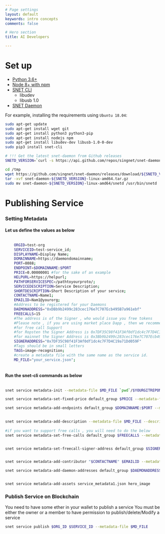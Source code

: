 ```yaml
---
# Page settings
layout: default
keywords: intro concepts
comments: false

# Hero section
title: AI Developers

---
```

# Set up

- [Python 3.6+](https://www.python.org/downloads/)
- [Node 8+ with npm](https://nodejs.org/en/download/)
- [SNET CLI](https://github.com/singnet/snet-cli/releases)
    - libudev
    - libusb 1.0
- [SNET Daemon](https://github.com/singnet/snet-daemon/releases)

For example, installing the requirements using `Ubuntu 18.04`:

```sh
sudo apt-get update
sudo apt-get install wget git
sudo apt-get install python3 python3-pip
sudo apt-get install nodejs npm
sudo apt-get install libudev-dev libusb-1.0-0-dev
sudo pip3 install snet-cli

# !!! Get the latest snet-daemon from Github releases
SNETD_VERSION=`curl -s https://api.github.com/repos/singnet/snet-daemon/releases/latest | grep -oP '"tag_name": "\K(.*)(?=")'`

cd /tmp
wget https://github.com/singnet/snet-daemon/releases/download/${SNETD_VERSION}/snet-daemon-${SNETD_VERSION}-linux-amd64.tar.gz
tar -xvf snet-daemon-${SNETD_VERSION}-linux-amd64.tar.gz
sudo mv snet-daemon-${SNETD_VERSION}-linux-amd64/snetd /usr/bin/snetd
```

# Publishing Service


### Setting Metadata

#### Let us define the values as below
```sh

    ORGID=test-org
    SERVICEID=test-service_id;
    DISPLAYNAME=Display Name;
    DOMAINNAME=https://daemondomainname;
    PORT=8088;
    ENDPOINT=$DOMAINNAME:$PORT  
    PRICE=0.00000001 #for the sake of an example
    HELPURL=https://helpurl;
    PATHFORSERVICESPEC=/pathtoyourproto/;
    SERVICEDESCRIPTION=Service Description;
    SHORTDESCRIPTION=Short Description of your service;
    CONTACTNAME=Name1;
    EMAILID=Nam1@yourorg;
    #Address to be registered for your Daemons
    DAEMONADDRESS="0xDBb9b2499c283cec176e7C707Ecb495B7a961ebf"
    FREECALLS=15
    #The address is of the Signer , who would issue you free tokens
    #Please note , if you are using market place Dapp , then we recommend to set the below
    #for free call Support 
    #for Ropsten the Signer Address is 0x7DF35C98f41F3Af0df1dc4c7F7D4C19a71Dd059F
    #for mainnet the Signer Address is 0x3Bb9b2499c283cec176e7C707Ecb495B7a961ebf
    SIGNERADDRESS="0x7DF35C98f41F3Af0df1dc4c7F7D4C19a71Dd059F"
    #Tags should be in small letters 
    TAGS=image-recognition; 
    #create a metadata file with the same name as the service id.
    MD_FILE="your_service.json";
    
```
#### Run the snet-cli commands as below
 ```sh 
 
snet service metadata-init --metadata-file $MD_FILE `pwd`/$YOURGITREPONAME/$PATHFORSERVICESPEC "$DISPLAYNAME" --encoding proto service-type grpc --group-name default_group
 
snet service metadata-set-fixed-price default_group $PRICE --metadata-file $MD_FILE

snet service metadata-add-endpoints default_group $DOMAINNAME:$PORT --metadata-file $MD_FILE

   
snet service metadata-add-description --metadata-file $MD_FILE --description "$SERVICEDESCRIPTION"  --short-description "$SHORTDESCRIPTION" --url "$HELPURL"
​
#if you want to support free calls , you will need to do the below 
snet service metadata-set-free-calls default_group $FREECALLS --metadata-file $MD_FILE


snet service metadata-set-freecall-signer-address default_group $SIGNERADDRESS --metadata-file $MD_FILE


snet service metadata-add-contributor "$CONTACTNAME" $EMAILID --metadata-file $MD_FILE

snet service metadata-add-daemon-addresses default_group $DAEMONADDRESS --metadata-file $MD_FILE


snet service metadata-add-assets service_metadata1.json hero_image
```
   
### Publish Service on Blockchain
You need to have some ether in your wallet to publish a service
You must be either the owner or a member to have permission to publish/delete/Modify a service

```sh
snet service publish $ORG_ID $SERVICE_ID --metadata-file $MD_FILE
```
